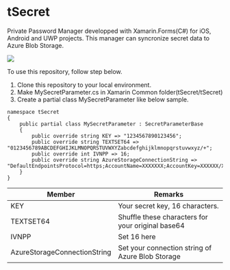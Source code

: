 # tSecret
Private Password Manager developped with Xamarin.Forms(C#) for iOS, Android and UWP projects. This manager can syncronize secret data to Azure Blob Storage.

![](https://aqtono.com/tomarika/tsecret/tSecretIcon.png)  


To use this repository, follow step below.


1. Clone this repository to your local environment.
1. Make MySecretParameter.cs in Xamarin Common folder(tSecret/tSecret)
1. Create a partial class MySecretParameter like below sample.

```
namespace tSecret
{
    public partial class MySecretParameter : SecretParameterBase
    {
        public override string KEY => "1234567890123456";
        public override string TEXTSET64 => "0123456789ABCDEFGHIJKLMNOPQRSTUVWXYZabcdefghijklmnopqrstuvwxyz/+";
        public override int IVNPP => 16;
        public override string AzureStorageConnectionString => "DefaultEndpointsProtocol=https;AccountName=XXXXXXX;AccountKey=XXXXXX/XXX+XXXXXXXXXXXXXXXXXXXXXXXXXXXXXXXXXXXXXXXXXXXXXXXXXXXXXXXXXX/XXXXXXXXXXXXXXXXX==;EndpointSuffix=core.windows.net";
    }
}
```

Member|Remarks
-|-
KEY|Your secret key, 16 characters.
TEXTSET64|Shuffle these characters for your original base64
IVNPP|Set 16 here
AzureStorageConnectionString|Set your connection string of Azure Blob Storage



